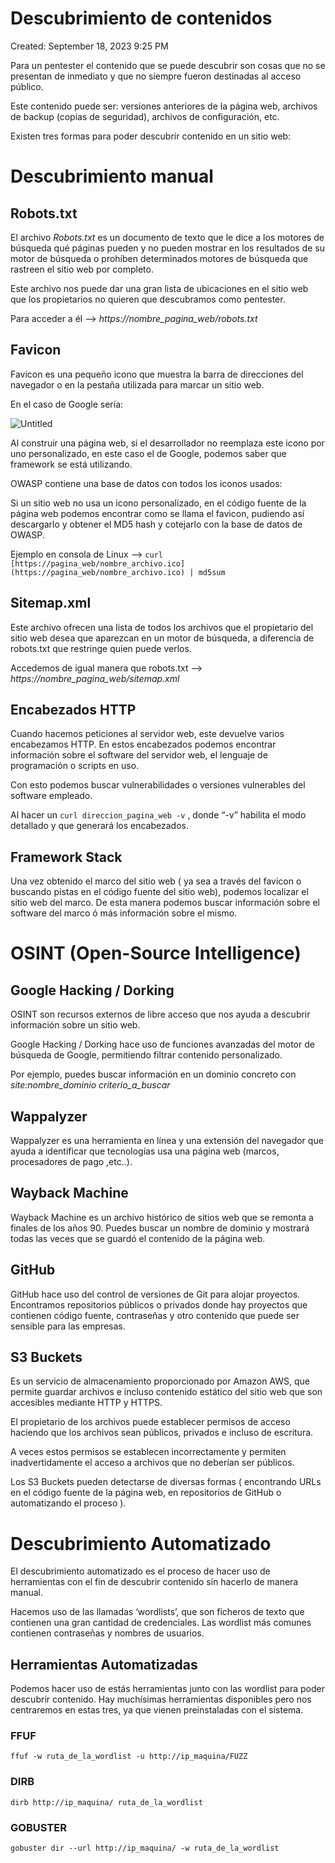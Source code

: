# Descubrimiento de contenidos

Created: September 18, 2023 9:25 PM

Para un pentester el contenido que se puede descubrir son cosas que no se presentan de inmediato y que no siempre fueron destinadas al acceso público.

Este contenido puede ser: versiones anteriores de la página web, archivos de backup (copias de seguridad), archivos de configuración, etc.

Existen tres formas para poder descubrir contenido en un sitio web: 

# Descubrimiento manual

## Robots.txt

El archivo *Robots.txt* es un documento de texto que le dice a los motores de búsqueda qué páginas pueden y no pueden mostrar en los resultados de su motor de búsqueda o prohíben determinados motores de búsqueda que rastreen el sitio web por completo.

Este archivo nos puede dar una gran lista de ubicaciones en el sitio web que los propietarios no quieren que descubramos como pentester.

Para acceder a él —> *https://nombre_pagina_web/robots.txt*

## Favicon

Favicon es una pequeño icono que muestra la barra de direcciones del navegador o en la pestaña utilizada para marcar un sitio web. 

En el caso de Google sería:

![Untitled](Descubrimiento%20de%20contenidos%20b5c7a1b23f874ec2996ca0187db6613a/Untitled.png)

Al construir una página web, si el desarrollador no reemplaza este icono por uno personalizado, en este caso el de Google, podemos saber que framework se está utilizando.

OWASP contiene una base de datos con todos los iconos usados:

[](https://wiki.owasp.org/index.php/OWASP_favicon_database)

Si un sitio web no usa un icono personalizado, en el código fuente de la página web podemos encontrar como se llama el favicon, pudiendo así descargarlo y obtener el MD5 hash y cotejarlo con la base de datos de OWASP.

Ejemplo en consola de Linux —> `curl [https://pagina_web/nombre_archivo.ico](https://pagina_web/nombre_archivo.ico) | md5sum`

## Sitemap.xml

Este archivo ofrecen una lista de todos los archivos que el propietario del sitio web desea que aparezcan en un motor de búsqueda, a diferencia de robots.txt que restringe quien puede verlos.

Accedemos de igual manera que robots.txt —>  *https://nombre_pagina_web/sitemap.xml*

## Encabezados HTTP

Cuando hacemos peticiones al servidor web, este devuelve varios encabezamos HTTP. En estos encabezados podemos encontrar información sobre el software del servidor web, el lenguaje de programación o scripts en uso.

Con esto podemos buscar vulnerabilidades o versiones vulnerables del software empleado.

Al hacer un `curl direccion_pagina_web -v` , donde “-v” habilita el modo detallado y que generará los encabezados.

## Framework Stack

Una vez obtenido el marco del sitio web ( ya sea a través del favicon o buscando pistas en el código fuente del sitio web), podemos localizar el sitio web del marco. De esta manera podemos buscar información sobre el software del marco ó más información sobre el mismo.

# OSINT (Open-Source Intelligence)

## Google Hacking / Dorking

OSINT son recursos externos de libre acceso que nos ayuda a descubrir información sobre un sitio web.

Google Hacking / Dorking hace uso de funciones avanzadas del motor de búsqueda de Google, permitiendo filtrar contenido personalizado.

Por ejemplo, puedes buscar información en un dominio concreto con *site:nombre_dominio criterio_a_buscar*

## Wappalyzer

Wappalyzer es una herramienta en línea y una extensión del navegador que ayuda a identificar que tecnologías usa una página web (marcos, procesadores de pago ,etc..).

## Wayback Machine

Wayback Machine es un archivo histórico de sitios web que se remonta a finales de los años 90. Puedes buscar un nombre de dominio y mostrará todas las veces que se guardó el contenido de la página web.

## GitHub

GitHub hace uso del control de versiones de Git para alojar proyectos. 
Encontramos repositorios públicos o privados donde hay proyectos que contienen código fuente, contraseñas y otro contenido que puede ser sensible para las empresas.

## S3 Buckets

Es un servicio de almacenamiento proporcionado por Amazon AWS, que permite guardar archivos e incluso contenido estático del sitio web que son accesibles mediante HTTP y HTTPS.

El propietario de los archivos puede establecer permisos de acceso haciendo que los archivos sean públicos, privados e incluso de escritura.

A veces estos permisos se establecen incorrectamente y permiten inadvertidamente el acceso a archivos que no deberían ser públicos.

Los S3 Buckets pueden detectarse de diversas formas ( encontrando URLs en el código fuente de la página web, en repositorios de GitHub o automatizando el proceso ).

# Descubrimiento Automatizado

El descubrimiento automatizado es el proceso de hacer uso de herramientas con el fin de descubrir contenido sin hacerlo de manera manual.

Hacemos uso de las llamadas ‘wordlists’, que son ficheros de texto que contienen una gran cantidad de credenciales. Las wordlist más comunes contienen contraseñas y nombres de usuarios.

## Herramientas Automatizadas

Podemos hacer uso de estás herramientas junto con las wordlist para poder descubrir contenido. Hay muchísimas herramientas disponibles pero nos centraremos en estas tres, ya que vienen preinstaladas con el sistema.

### FFUF

`ffuf -w ruta_de_la_wordlist -u http://ip_maquina/FUZZ`

### DIRB

`dirb http://ip_maquina/ ruta_de_la_wordlist`

### GOBUSTER

`gobuster dir --url http://ip_maquina/ -w ruta_de_la_wordlist`